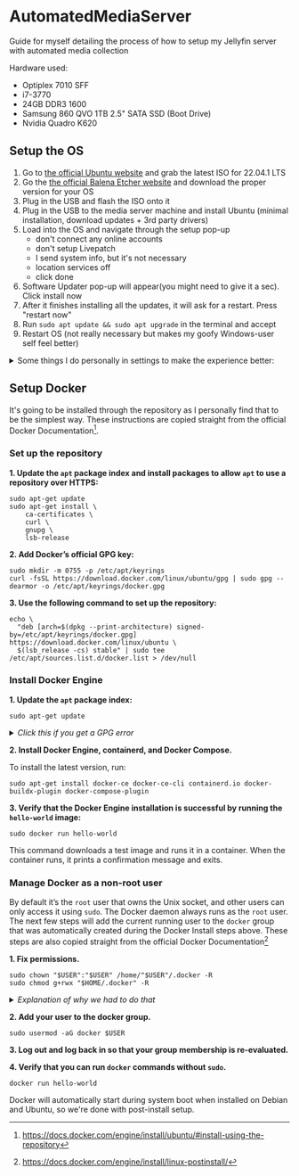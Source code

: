 # AutomatedMediaServer
Guide for myself detailing the process of how to setup my Jellyfin server with automated media collection

Hardware used: 
- Optiplex 7010 SFF
- i7-3770
- 24GB DDR3 1600
- Samsung 860 QVO 1TB 2.5" SATA SSD (Boot Drive)
- Nvidia Quadro K620

## Setup the OS
1. Go to [the official Ubuntu website](https://ubuntu.com/download/desktop) and grab the latest ISO for 22.04.1 LTS 
2. Go the [the official Balena Etcher website](https://www.balena.io/etcher#download-etcher) and download the proper version for your OS
3. Plug in the USB and flash the ISO onto it
4. Plug in the USB to the media server machine and install Ubuntu (minimal installation, download updates + 3rd party drivers)
5. Load into the OS and navigate through the setup pop-up
    - don't connect any online accounts
    - don't setup Livepatch
    - I send system info, but it's not necessary
    - location services off
    - click done
6. Software Updater pop-up will appear(you might need to give it a sec). Click install now
7. After it finishes installing all the updates, it will ask for a restart. Press "restart now"
8. Run ```sudo apt update && sudo apt upgrade``` in the terminal and accept
9. Restart OS (not really necessary but makes my goofy Windows-user self feel better)

<details><summary>Some things I do personally in settings to make the experience better:</summary>
<p>
    
- Go in Appearance and switch it to dark
- Go in Background and change it to something darker 
- Go in Power and change Screen Blank to 15 minutes or never 
- Go in Displays, Night Light at the top, Turn Night Light on, swap to Manual Schedule, and change the times to the same number to make it always enabled 
- Go into Date & Time and change Time Format to AM/PM 
- Go into About and make sure all my hardware shows up
- Unpin unnecessary applications from the sidebar, and pin Terminal and System Monitor
</p>
</details>

## Setup Docker
It's going to be installed through the repository as I personally find that to be the simplest way. These instructions are copied straight from the official Docker Documentation[^1].

### Set up the repository

**1\. Update the `apt` package index and install packages to allow `apt` to use a repository over HTTPS:**

    sudo apt-get update
    sudo apt-get install \
        ca-certificates \
        curl \
        gnupg \
        lsb-release

**2\. Add Docker’s official GPG key:**

    sudo mkdir -m 0755 -p /etc/apt/keyrings
    curl -fsSL https://download.docker.com/linux/ubuntu/gpg | sudo gpg --dearmor -o /etc/apt/keyrings/docker.gpg

**3\. Use the following command to set up the repository:**

    echo \
      "deb [arch=$(dpkg --print-architecture) signed-by=/etc/apt/keyrings/docker.gpg] https://download.docker.com/linux/ubuntu \
      $(lsb_release -cs) stable" | sudo tee /etc/apt/sources.list.d/docker.list > /dev/null

### Install Docker Engine

**1\. Update the `apt` package index:**

    sudo apt-get update
    
_<details><summary>Click this if you get a GPG error</summary>_
<p>
Your default umask may be incorrectly configured, preventing detection of the repository public key file. Try granting read permission for the Docker public key file before updating the package index:

    sudo chmod a+r /etc/apt/keyrings/docker.gpg
    sudo apt-get update

</p>
</details>

**2\. Install Docker Engine, containerd, and Docker Compose.**

To install the latest version, run:
    
    sudo apt-get install docker-ce docker-ce-cli containerd.io docker-buildx-plugin docker-compose-plugin

**3\. Verify that the Docker Engine installation is successful by running the `hello-world` image:**

    sudo docker run hello-world
This command downloads a test image and runs it in a container. When the container runs, it prints a confirmation message and exits.

### Manage Docker as a non-root user
By default it’s the `root` user that owns the Unix socket, and other users can only access it using `sudo`. The Docker daemon always runs as the `root` user. The next few steps will add the current running user to the `docker` group that was automatically created during the Docker Install steps above. These steps are also copied straight from the official Docker Documentation[^2]

**1\. Fix permissions.**

    sudo chown "$USER":"$USER" /home/"$USER"/.docker -R
    sudo chmod g+rwx "$HOME/.docker" -R

_<details><summary>Explanation of why we had to do that</summary>_
<p>

We initially ran a Docker CLI command (the `hello-world` test) using `sudo` before adding ourselves to the `docker` group, which would cause the following error:

>WARNING: Error loading config file: /home/user/.docker/config.json -<br>stat /home/user/.docker/config.json: permission denied

This error indicates that the permission settings for the `~/.docker/` directory are incorrect, due to having used the `sudo` command earlier.

Running the permission fix command above allows us to do the following steps without having issues.
    
</p>
</details>

**2\. Add your user to the docker group.**

    sudo usermod -aG docker $USER
**3\. Log out and log back in so that your group membership is re-evaluated.**

**4\. Verify that you can run `docker` commands without `sudo`.**

    docker run hello-world
Docker will automatically start during system boot when installed on Debian and Ubuntu, so we're done with post-install setup.

[^1]: https://docs.docker.com/engine/install/ubuntu/#install-using-the-repository
[^2]: https://docs.docker.com/engine/install/linux-postinstall/
